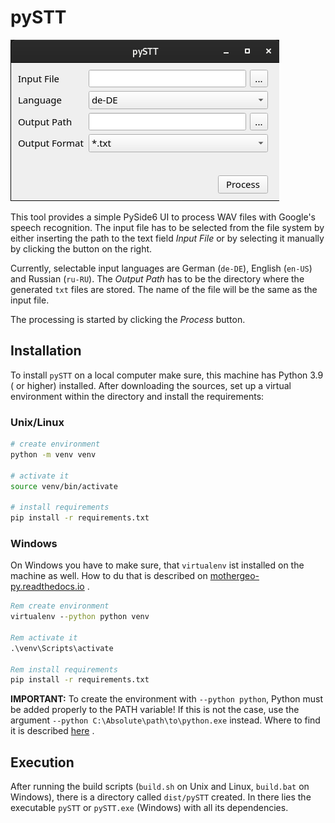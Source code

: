 # pySTT

![view.png](img/view.png)

This tool provides a simple PySide6 UI to process WAV files with Google's speech
recognition. The input file has to be selected from the file system by either
inserting the path to the text field _Input File_ or by selecting it manually by
clicking the button on the right.

Currently, selectable input languages are German (`de-DE`), English (`en-US`)
and Russian (`ru-RU`). The _Output Path_ has to be the directory where the
generated `txt` files are stored. The name of the file will be the same as the
input file.

The processing is started by clicking the _Process_ button.

## Installation

To install `pySTT` on a local computer make sure, this machine has Python 3.9 (
or higher) installed. After downloading the sources, set up a virtual
environment within the directory and install the requirements:

### Unix/Linux

```sh
# create environment
python -m venv venv

# activate it
source venv/bin/activate

# install requirements
pip install -r requirements.txt
```

### Windows

On Windows you have to make sure, that `virtualenv` ist installed on the machine
as well. How to du that is described
on [mothergeo-py.readthedocs.io](https://mothergeo-py.readthedocs.io/en/latest/development/how-to/venv-win.html#install-virtualenv)
.

```bat
Rem create environment
virtualenv --python python venv

Rem activate it
.\venv\Scripts\activate

Rem install requirements
pip install -r requirements.txt
```

**IMPORTANT:** To create the environment with `--python python`, Python must 
be added properly to the PATH variable! If this is not the case, use the 
argument `--python C:\Absolute\path\to\python.exe` instead. Where to find it 
is described [here](https://mothergeo-py.readthedocs.io/en/latest/development/how-to/venv-win.html#where-s-my-python)
.

## Execution

After running the build scripts (`build.sh` on Unix and Linux, `build.bat`
on Windows), there is a directory called `dist/pySTT` created. In there lies the
executable `pySTT` or `pySTT.exe` (Windows) with all its dependencies.